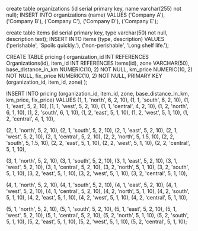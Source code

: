 create table organizations (id serial primary key, name varchar(255) not null);
INSERT INTO organizations (name) VALUES ('Company A'), ('Company B'), ('Company C'), ('Company D'), ('Company E');

create table items (id serial primary key, type varchar(50) not null, description text);
INSERT INTO items (type, description) VALUES ('perishable', 'Spoils quickly.'), ('non-perishable', 'Long shelf life.');

CREATE TABLE pricing (
organization_id INT REFERENCES Organizations(id),
item_id INT REFERENCES Items(id),
zone VARCHAR(50),
base_distance_in_km NUMERIC(10, 2) NOT NULL,
km_price NUMERIC(10, 2) NOT NULL,
fix_price NUMERIC(10, 2) NOT NULL,
PRIMARY KEY (organization_id, item_id, zone)
);

INSERT INTO pricing (organization_id, item_id, zone, base_distance_in_km, km_price, fix_price) VALUES
(1, 1, 'north', 6, 2, 10), (1, 1, 'south', 6, 2, 10), (1, 1, 'east', 5, 2, 10), (1, 1, 'west', 5, 2, 10), (1, 1, 'central', 4, 2, 10),
(1, 2, 'north', 6, 1, 10), (1, 2, 'south', 6, 1, 10), (1, 2, 'east', 5, 1, 10), (1, 2, 'west', 5, 1, 10), (1, 2, 'central', 4, 1, 10),

(2, 1, 'north', 5, 2, 10), (2, 1, 'south', 5, 2, 10), (2, 1, 'east', 5, 2, 10), (2, 1, 'west', 5, 2, 10), (2, 1, 'central', 5, 2, 10),
(2, 2, 'north', 5, 1.5, 10), (2, 2, 'south', 5, 1.5, 10), (2, 2, 'east', 5, 1, 10), (2, 2, 'west', 5, 1, 10), (2, 2, 'central', 5, 1, 10),

(3, 1, 'north', 5, 2, 10), (3, 1, 'south', 5, 2, 10), (3, 1, 'east', 5, 2, 10), (3, 1, 'west', 5, 2, 10), (3, 1, 'central', 5, 2, 10),
(3, 2, 'north', 5, 1, 10), (3, 2, 'south', 5, 1, 10), (3, 2, 'east', 5, 1, 10), (3, 2, 'west', 5, 1, 10), (3, 2, 'central', 5, 1, 10),

(4, 1, 'north', 5, 2, 10), (4, 1, 'south', 5, 2, 10), (4, 1, 'east', 5, 2, 10), (4, 1, 'west', 5, 2, 10), (4, 1, 'central', 5, 2, 10),
(4, 2, 'north', 5, 1, 10), (4, 2, 'south', 5, 1, 10), (4, 2, 'east', 5, 1, 10), (4, 2, 'west', 5, 1, 10), (4, 2, 'central', 5, 1, 10),

(5, 1, 'north', 5, 2, 10), (5, 1, 'south', 5, 2, 10), (5, 1, 'east', 5, 2, 10), (5, 1, 'west', 5, 2, 10), (5, 1, 'central', 5, 2, 10),
(5, 2, 'north', 5, 1, 10), (5, 2, 'south', 5, 1, 10), (5, 2, 'east', 5, 1, 10), (5, 2, 'west', 5, 1, 10), (5, 2, 'central', 5, 1, 10);
